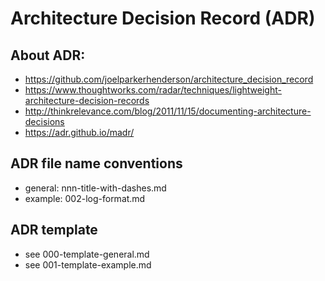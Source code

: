 # Architecture Decision Record (ADR)

## About ADR:
* https://github.com/joelparkerhenderson/architecture_decision_record
* https://www.thoughtworks.com/radar/techniques/lightweight-architecture-decision-records
* http://thinkrelevance.com/blog/2011/11/15/documenting-architecture-decisions
* https://adr.github.io/madr/

## ADR file name conventions
* general: nnn-title-with-dashes.md
* example: 002-log-format.md

## ADR template
* see 000-template-general.md
* see 001-template-example.md

